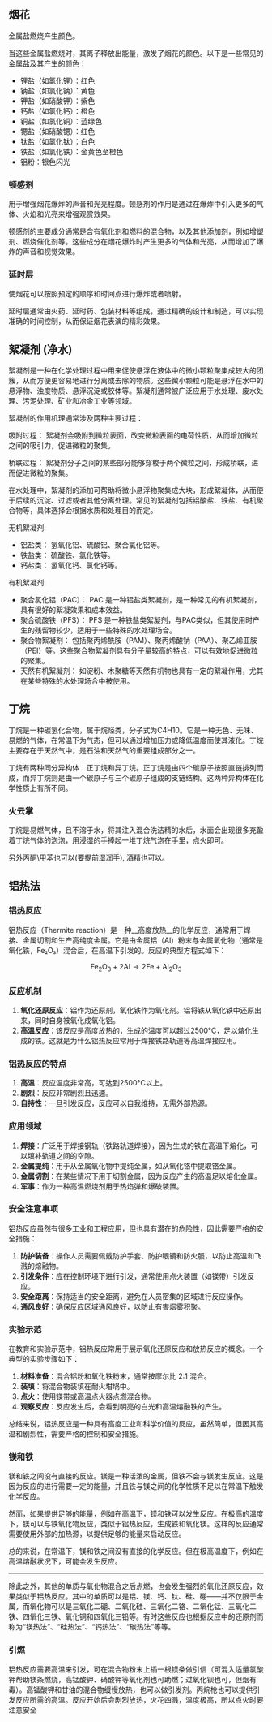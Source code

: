 #

## 烟花

金属盐燃烧产生颜色。

当这些金属盐燃烧时，其离子释放出能量，激发了烟花的颜色。以下是一些常见的金属盐及其产生的颜色：

- 锂盐（如氯化锂）：红色
- 钠盐（如氯化钠）：黄色
- 钾盐（如硝酸钾）：紫色
- 钙盐（如氯化钙）：橙色
- 铜盐（如氯化铜）：蓝绿色
- 锶盐（如硝酸锶）：红色
- 钛盐（如氯化钛）：白色
- 铁盐（如氯化铁）：金黄色至橙色
- 铝粉：银色闪光

### 顿感剂

用于增强烟花爆炸的声音和光亮程度。顿感剂的作用是通过在爆炸中引入更多的气体、火焰和光亮来增强观赏效果。

顿感剂的主要成分通常是含有氧化剂和燃料的混合物，以及其他添加剂，例如增塑剂、燃烧催化剂等。这些成分在烟花爆炸时产生更多的气体和光亮，从而增加了爆炸的声音和视觉效果。

### 延时层

使烟花可以按照预定的顺序和时间点进行爆炸或者喷射。

延时层通常由火药、延时药、包装材料等组成，通过精确的设计和制造，可以实现准确的时间控制，从而保证烟花表演的精彩效果。

## 絮凝剂 (净水)

絮凝剂是一种在化学处理过程中用来促使悬浮在液体中的微小颗粒聚集成较大的团簇，从而方便更容易地进行分离或去除的物质。这些微小颗粒可能是悬浮在水中的悬浮物、浊度物质、悬浮沉淀或胶体等。絮凝剂通常被广泛应用于水处理、废水处理、污泥处理、矿业和冶金工业等领域。

絮凝剂的作用机理通常涉及两种主要过程：

吸附过程： 絮凝剂会吸附到微粒表面，改变微粒表面的电荷性质，从而增加微粒之间的吸引力，促进微粒的聚集。

桥联过程： 絮凝剂分子之间的某些部分能够穿梭于两个微粒之间，形成桥联，进而促进微粒的聚集。

在水处理中，絮凝剂的添加可帮助将微小悬浮物聚集成大块，形成絮凝体，从而便于后续的沉淀、过滤或者其他分离处理。常见的絮凝剂包括铝酸盐、铁盐、有机聚合物等，具体选择会根据水质和处理目的而定。

无机絮凝剂:

- 铝盐类： 氢氧化铝、硫酸铝、聚合氯化铝等。
- 铁盐类： 硫酸铁、氯化铁等。
- 钙盐类： 氢氧化钙、氯化钙等。

有机絮凝剂:

- 聚合氯化铝（PAC）： PAC 是一种铝盐类絮凝剂，是一种常见的有机絮凝剂，具有很好的絮凝效果和成本效益。
- 聚合硫酸铁（PFS）： PFS 是一种铁盐类絮凝剂，与PAC类似，但其使用时产生的残留物较少，适用于一些特殊的水处理场合。
- 聚合物絮凝剂： 包括聚丙烯酰胺（PAM）、聚丙烯酸钠（PAA）、聚乙烯亚胺（PEI）等。这些聚合物絮凝剂具有分子量较高的特点，可以有效地促进微粒的聚集。
- 天然有机絮凝剂： 如淀粉、木聚糖等天然有机物也具有一定的絮凝作用，尤其在某些特殊的水处理场合中被使用。

## 丁烷

丁烷是一种碳氢化合物，属于烷烃类，分子式为C4H10。它是一种无色、无味、易燃的气体，在常温下为气态，但可以通过增加压力或降低温度而使其液化。丁烷主要存在于天然气中，是石油和天然气的重要组成部分之一。

丁烷有两种同分异构体：正丁烷和异丁烷。正丁烷是由四个碳原子按照直链排列而成，而异丁烷则是由一个碳原子与三个碳原子组成的支链结构。这两种异构体在化学性质上有所不同。

### 火云掌

丁烷是易燃气体，且不溶于水，将其注入混合洗洁精的水后，水面会出现很多充盈着丁烷气体的泡泡，用浸湿的手捧起一堆丁烷气泡在手里，点火即可。

另外丙酮\甲苯也可以(要提前湿润手), 酒精也可以。

## 铝热法

### 铝热反应

铝热反应（Thermite reaction）是一种__高度放热__的化学反应，通常用于焊接、金属切割和生产高纯度金属。它是由金属铝（Al）粉末与金属氧化物（通常是氧化铁，Fe₂O₃）混合后，在高温下引发的。反应的典型方程式如下：

$$ \text{Fe}_2\text{O}_3 + 2\text{Al} \rightarrow 2\text{Fe} + \text{Al}_2\text{O}_3  $$

### 反应机制

1. **氧化还原反应**：铝作为还原剂，氧化铁作为氧化剂。铝将铁从氧化铁中还原出来，同时自身被氧化成氧化铝。
2. **高温反应**：该反应是高度放热的，生成的温度可以超过2500°C，足以熔化生成的铁。这就是为什么铝热反应常用于焊接铁路轨道等高温焊接应用。

### 铝热反应的特点

1. **高温**：反应温度非常高，可达到2500°C以上。
2. **剧烈**：反应非常剧烈且迅速。
3. **自持性**：一旦引发反应，反应可以自我维持，无需外部热源。

### 应用领域

1. **焊接**：广泛用于焊接钢轨（铁路轨道焊接），因为生成的铁在高温下熔化，可以填补轨道之间的空隙。
2. **金属提纯**：用于从金属氧化物中提纯金属，如从氧化铬中提取铬金属。
3. **金属切割**：在某些情况下用于切割金属，因为反应产生的高温足以熔化金属。
4. **军事**：作为一种高温燃烧剂用于热焰弹和爆破装置。

### 安全注意事项

铝热反应虽然有很多工业和工程应用，但也具有潜在的危险性，因此需要严格的安全措施：

1. **防护装备**：操作人员需要佩戴防护手套、防护眼镜和防火服，以防止高温和飞溅的熔融物。
2. **引发条件**：应在控制环境下进行引发，通常使用点火装置（如镁带）引发反应。
3. **安全距离**：保持适当的安全距离，避免在人员密集的区域进行反应操作。
4. **通风良好**：确保反应区域通风良好，以防止有害烟雾积聚。

### 实验示范

在教育和实验示范中，铝热反应常用于展示氧化还原反应和放热反应的概念。一个典型的实验步骤如下：

1. **材料准备**：混合铝粉和氧化铁粉末，通常按摩尔比 2:1 混合。
2. **装填**：将混合物装填在耐火坩埚中。
3. **点火**：使用镁带或高温点火器点燃混合物。
4. **观察反应**：反应发生后，会看到明亮的白光和高温熔融铁的产生。

总结来说，铝热反应是一种具有高度工业和科学价值的反应，虽然简单，但因其高温和剧烈性，需要严格的控制和安全措施。

### 镁和铁

镁和铁之间没有直接的反应。镁是一种活泼的金属，但铁不会与镁发生反应。这是因为反应的进行需要一定的能量，并且铁与镁之间的化学性质不足以在常温下触发化学反应。

然而，如果提供足够的能量，例如在高温下，镁和铁可以发生反应。在极高的温度下，镁可以与铁氧化物反应，类似于铝热反应，生成铁和氧化镁。这样的反应通常需要使用外部的加热源，以提供足够的能量来启动反应。

总的来说，在常温下，镁和铁之间没有直接的化学反应。但在极高温度下，例如在高温熔融状况下，可能会发生反应。

---

除此之外，其他的单质与氧化物混合之后点燃，也会发生强烈的氧化还原反应，效果类似于铝热反应。其中的单质可以是铝、镁、钙、钛、硅、硼——并不仅限于金属，而氧化物可以是三氧化二硼、二氧化硅、三氧化二铬、二氧化锰、三氧化二铁、四氧化三铁、氧化铜和四氧化三铅等。有时这些反应也根据反应中的还原剂而称为“镁热法”、“硅热法”、“钙热法”、“碳热法”等等。

### 引燃

铝热反应需要高温来引发，可在混合物粉末上插一根镁条做引信（可混入适量氯酸钾帮助镁条燃烧，高锰酸钾、硝酸钾等氧化剂也可助燃；过氧化钡也可，但烟有毒）。高锰酸钾和甘油的混合物缓慢放热，也可以做引发剂。丙烷枪也可以提供引发反应所需的高温。反应开始后会剧烈放热，火花四溅，温度极高，所以点火时要注意安全
